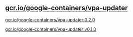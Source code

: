 
[gcr.io/google-containers/vpa-updater](https://hub.docker.com/r/anjia0532/google-containers.vpa-updater/tags/)
-----


[gcr.io/google-containers/vpa-updater:0.2.0](https://hub.docker.com/r/anjia0532/google-containers.vpa-updater/tags/)


[gcr.io/google-containers/vpa-updater:v0.1.0](https://hub.docker.com/r/anjia0532/google-containers.vpa-updater/tags/)


